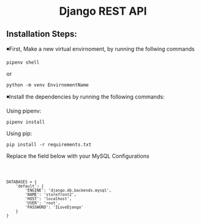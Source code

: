 <h1 style="text-align: center">Django REST API</h1>

<h2>Installation Steps:</h2>

<p>◾First, Make a new virtual envirnoment, by running the follwing commands</p>

``` 
pipenv shell
 ```

<p>or</p>

```
python -m venv EnvirnomentName
```


<p>◾Install the dependencies by running the following commands:</p>
Using pipenv:

```
pipenv install
```
Using pip:
```
pip install -r requirements.txt
```

<p>Replace the field below with your MySQL Configurations</p>
<code>

```
DATABASES = {
    'default': {
        'ENGINE': 'django.db.backends.mysql',
        'NAME': 'storefront2',
        'HOST': 'localhost',
        'USER': 'root',
        'PASSWORD': 'ILoveDjango'
    }
}
```

</code>
